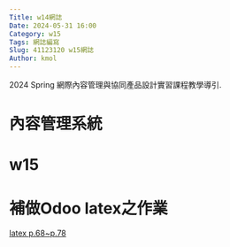 ```yaml
---
Title: w14網誌
Date: 2024-05-31 16:00
Category: w15
Tags: 網誌編寫
Slug: 41123120 w15網誌
Author: kmol
---
```


2024 Spring 網際內容管理與協同產品設計實習課程教學導引.

<!-- PELICAN_END_SUMMARY -->

# 內容管理系統
# w15
# 補做Odoo latex之作業
[latex p.68~p.78](https://nfuedu-my.sharepoint.com/:b:/g/personal/41123120_nfu_edu_tw/ESnmSh3W489MiGN5OvcSPk0BVrpInAEa6dHq393wXJEocw)
